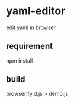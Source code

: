 # yaml-editor

edit yaml in browser

## requirement

npm install

## build

browserify d.js > demo.js
